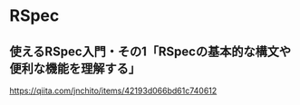 # RSpec
## 使えるRSpec入門・その1「RSpecの基本的な構文や便利な機能を理解する」
https://qiita.com/jnchito/items/42193d066bd61c740612